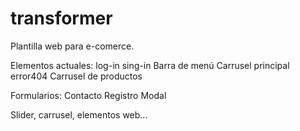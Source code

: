 # transformer
Plantilla web para e-comerce. 

Elementos actuales:
log-in
sing-in
Barra de menú
Carrusel principal
error404
Carrusel de productos

Formularios:
Contacto
Registro
Modal


Slider, carrusel, elementos web...
